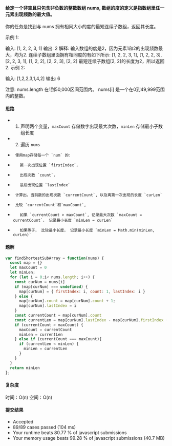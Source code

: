 #### 给定一个非空且只包含非负数的整数数组 nums, 数组的度的定义是指数组里任一元素出现频数的最大值。

你的任务是找到与 nums 拥有相同大小的度的最短连续子数组，返回其长度。

示例 1:

输入: [1, 2, 2, 3, 1]
输出: 2
解释: 
输入数组的度是2，因为元素1和2的出现频数最大，均为2.
连续子数组里面拥有相同度的有如下所示:
[1, 2, 2, 3, 1], [1, 2, 2, 3], [2, 2, 3, 1], [1, 2, 2], [2, 2, 3], [2, 2]
最短连续子数组[2, 2]的长度为2，所以返回2.
示例 2:

输入: [1,2,2,3,1,4,2]
输出: 6

注意:
nums.length 在1到50,000区间范围内。
nums[i] 是一个在0到49,999范围内的整数。

#### 思路
* 1. 声明两个变量，`maxCount` 存储数字出现最大次数，`minLen` 存储最小子数组长度
* 2. 遍历 `nums` 
*      使用map存储每一个 `num` 的:
*        第一次出现位置 `firstIndex`，
*        出现次数 `count`， 
*        最后出现位置 `lastIndex`
*      计算出，当前数的出现次数 `currentCount`, 以及离第一次出现的长度 `curLen`
*      比较 `currentCount`和`maxCount`, 
*        如果 `currentCount > maxCount`, 记录最大次数 `maxCount = currentCount`， 记录最小长度 `minLen = curLen`
*        如果等于， 比较最小长度， 记录最小长度 `minLen = Math.min(minLen, curLen)`

#### 题解
``` javascript
var findShortestSubArray = function(nums) {
  const map = {}
  let maxCount = 0
  let minLen;
  for (let i = 0;i< nums.length; i++) {
    const curNum = nums[i]
    if (map[curNum] === undefined) {
      map[curNum] = { firstIndex: i, count: 1, lastIndex: i }
    } else {
      map[curNum].count = map[curNum].count + 1;
      map[curNum].lastIndex = i
    }
    const currentCount = map[curNum].count
    const currentLen = map[curNum].lastIndex - map[curNum].firstIndex + 1;
    if (currentCount > maxCount) {
      maxCount = currentCount
      minLen = currentLen
    } else if (currentCount === maxCount){
      if (currentLen < minLen) {
        minLen = currentLen
      }
    }
  }
  return minLen
};
```
#### 复杂度
时间：O(n)
空间：O(n)

#### 提交结果
* Accepted
* 89/89 cases passed (104 ms)
* Your runtime beats 80.77 % of javascript submissions
* Your memory usage beats 99.28 % of javascript submissions (40.7 MB)